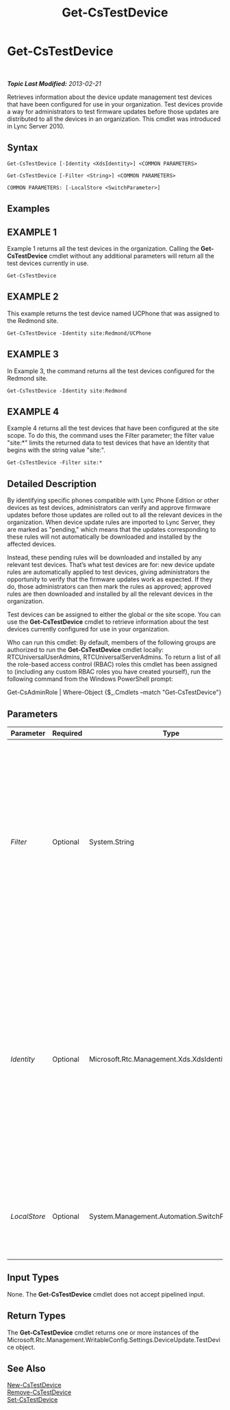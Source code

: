 ﻿---
title: Get-CsTestDevice
TOCTitle: Get-CsTestDevice
ms:assetid: 4c88d448-4130-40de-b7e9-7389922322f4
ms:mtpsurl: https://technet.microsoft.com/en-us/library/Gg398304(v=OCS.15)
ms:contentKeyID: 48184059
ms.date: 07/23/2014
mtps_version: v=OCS.15
---

<div data-xmlns="http://www.w3.org/1999/xhtml">

<div class="topic" data-xmlns="http://www.w3.org/1999/xhtml" data-msxsl="urn:schemas-microsoft-com:xslt" data-cs="http://msdn.microsoft.com/en-us/">

<div data-asp="http://msdn2.microsoft.com/asp">

# Get-CsTestDevice

</div>

<div id="mainSection">

<div id="mainBody">

<span> </span>

_**Topic Last Modified:** 2013-02-21_

Retrieves information about the device update management test devices that have been configured for use in your organization. Test devices provide a way for administrators to test firmware updates before those updates are distributed to all the devices in an organization. This cmdlet was introduced in Lync Server 2010.

<div>

## Syntax

    Get-CsTestDevice [-Identity <XdsIdentity>] <COMMON PARAMETERS>

    Get-CsTestDevice [-Filter <String>] <COMMON PARAMETERS>

    COMMON PARAMETERS: [-LocalStore <SwitchParameter>]

</div>

<div>

## Examples

<div>

## EXAMPLE 1

Example 1 returns all the test devices in the organization. Calling the **Get-CsTestDevice** cmdlet without any additional parameters will return all the test devices currently in use.

    Get-CsTestDevice

</div>

<div>

## EXAMPLE 2

This example returns the test device named UCPhone that was assigned to the Redmond site.

    Get-CsTestDevice -Identity site:Redmond/UCPhone

</div>

<div>

## EXAMPLE 3

In Example 3, the command returns all the test devices configured for the Redmond site.

``` 
Get-CsTestDevice -Identity site:Redmond  
```

</div>

<div>

## EXAMPLE 4

Example 4 returns all the test devices that have been configured at the site scope. To do this, the command uses the Filter parameter; the filter value "site:\*" limits the returned data to test devices that have an Identity that begins with the string value "site:".

    Get-CsTestDevice -Filter site:*

</div>

</div>

<div>

## Detailed Description

By identifying specific phones compatible with Lync Phone Edition or other devices as test devices, administrators can verify and approve firmware updates before those updates are rolled out to all the relevant devices in the organization. When device update rules are imported to Lync Server, they are marked as "pending," which means that the updates corresponding to these rules will not automatically be downloaded and installed by the affected devices.

Instead, these pending rules will be downloaded and installed by any relevant test devices. That’s what test devices are for: new device update rules are automatically applied to test devices, giving administrators the opportunity to verify that the firmware updates work as expected. If they do, those administrators can then mark the rules as approved; approved rules are then downloaded and installed by all the relevant devices in the organization.

Test devices can be assigned to either the global or the site scope. You can use the **Get-CsTestDevice** cmdlet to retrieve information about the test devices currently configured for use in your organization.

Who can run this cmdlet: By default, members of the following groups are authorized to run the **Get-CsTestDevice** cmdlet locally: RTCUniversalUserAdmins, RTCUniversalServerAdmins. To return a list of all the role-based access control (RBAC) roles this cmdlet has been assigned to (including any custom RBAC roles you have created yourself), run the following command from the Windows PowerShell prompt:

Get-CsAdminRole | Where-Object {$\_.Cmdlets –match "Get-CsTestDevice"}

</div>

<div>

## Parameters


<table>
<colgroup>
<col style="width: 25%" />
<col style="width: 25%" />
<col style="width: 25%" />
<col style="width: 25%" />
</colgroup>
<thead>
<tr class="header">
<th>Parameter</th>
<th>Required</th>
<th>Type</th>
<th>Description</th>
</tr>
</thead>
<tbody>
<tr class="odd">
<td><p><em>Filter</em></p></td>
<td><p>Optional</p></td>
<td><p>System.String</p></td>
<td><p>Provides a way for you to use wildcard characters when specifying the test device (or devices) to be returned. For example, to return all the test device collections that have been configured at the site scope, use this syntax: -Filter &quot;site:*&quot;. To return all the devices that have the term &quot;EMEA&quot; in their Identity, use this syntax: -Filter &quot;*EMEA*&quot;. Note that Filter acts only on the Identity of the test device collection; you cannot filter on other collection properties.</p></td>
</tr>
<tr class="even">
<td><p><em>Identity</em></p></td>
<td><p>Optional</p></td>
<td><p>Microsoft.Rtc.Management.Xds.XdsIdentity</p></td>
<td><p>Indicates the Identity of the test device to be returned. To refer to an individual device named UCPhone (stored in the global collection), use this syntax: -Identity global/UCPhone. To refer to a device found in a site collection, use syntax similar to this: -Identity site:Redmond/UCPhone. To refer to an entire collection, leave off the device name. For example, this syntax returns all the test devices configured for the Redmond site: -Identity site:Redmond.</p>
<p>Note that you cannot use wildcards when specifying an Identity.</p></td>
</tr>
<tr class="odd">
<td><p><em>LocalStore</em></p></td>
<td><p>Optional</p></td>
<td><p>System.Management.Automation.SwitchParameter</p></td>
<td><p>Retrieves the test device data from the local replica of the Central Management store rather than from the Central Management store itself.</p></td>
</tr>
</tbody>
</table>


</div>

<div>

## Input Types

None. The **Get-CsTestDevice** cmdlet does not accept pipelined input.

</div>

<div>

## Return Types

The **Get-CsTestDevice** cmdlet returns one or more instances of the Microsoft.Rtc.Management.WritableConfig.Settings.DeviceUpdate.TestDevice object.

</div>

<div>

## See Also


[New-CsTestDevice](new-cstestdevice.md)  
[Remove-CsTestDevice](remove-cstestdevice.md)  
[Set-CsTestDevice](set-cstestdevice.md)  
  

</div>

</div>

<span> </span>

</div>

</div>

</div>

